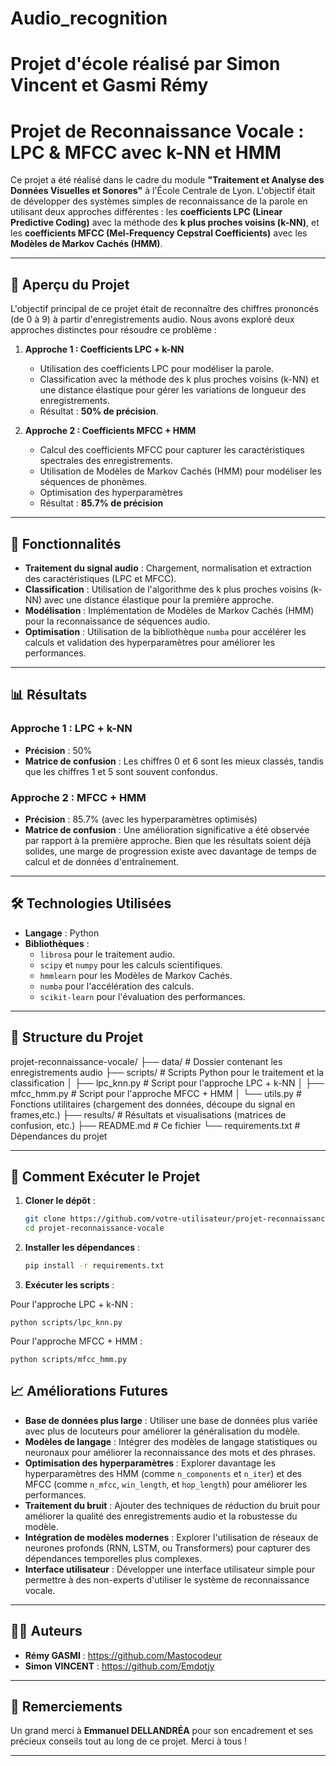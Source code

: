 # Audio_recognition

Projet d'école réalisé par Simon Vincent et Gasmi Rémy
=======
# Projet de Reconnaissance Vocale : LPC & MFCC avec k-NN et HMM

Ce projet a été réalisé dans le cadre du module **"Traitement et Analyse des Données Visuelles et Sonores"** à l'École Centrale de Lyon. L'objectif était de développer des systèmes simples de reconnaissance de la parole en utilisant deux approches différentes : les **coefficients LPC (Linear Predictive Coding)** avec la méthode des **k plus proches voisins (k-NN)**, et les **coefficients MFCC (Mel-Frequency Cepstral Coefficients)** avec les **Modèles de Markov Cachés (HMM)**.

---

## 📌 Aperçu du Projet

L'objectif principal de ce projet était de reconnaître des chiffres prononcés (de 0 à 9) à partir d'enregistrements audio. Nous avons exploré deux approches distinctes pour résoudre ce problème :

1. **Approche 1 : Coefficients LPC + k-NN**
   - Utilisation des coefficients LPC pour modéliser la parole.
   - Classification avec la méthode des k plus proches voisins (k-NN) et une distance élastique pour gérer les variations de longueur des enregistrements.
   - Résultat : **50% de précision**.

2. **Approche 2 : Coefficients MFCC + HMM**
   - Calcul des coefficients MFCC pour capturer les caractéristiques spectrales des enregistrements.
   - Utilisation de Modèles de Markov Cachés (HMM) pour modéliser les séquences de phonèmes.
   - Optimisation des hyperparamètres
   - Résultat : **85.7% de précision**
---

## 🚀 Fonctionnalités

- **Traitement du signal audio** : Chargement, normalisation et extraction des caractéristiques (LPC et MFCC).
- **Classification** : Utilisation de l'algorithme des k plus proches voisins (k-NN) avec une distance élastique pour la première approche.
- **Modélisation** : Implémentation de Modèles de Markov Cachés (HMM) pour la reconnaissance de séquences audio.
- **Optimisation** : Utilisation de la bibliothèque `numba` pour accélérer les calculs et validation des hyperparamètres pour améliorer les performances.

---

## 📊 Résultats

### Approche 1 : LPC + k-NN
- **Précision** : 50%
- **Matrice de confusion** : Les chiffres 0 et 6 sont les mieux classés, tandis que les chiffres 1 et 5 sont souvent confondus.

### Approche 2 : MFCC + HMM
- **Précision** : 85.7% (avec les hyperparamètres optimisés)
- **Matrice de confusion** : Une amélioration significative a été observée par rapport à la première approche. Bien que les résultats soient déjà solides, une marge de progression existe avec davantage de temps de calcul et de données d'entraînement.

---

## 🛠️ Technologies Utilisées

- **Langage** : Python
- **Bibliothèques** :
  - `librosa` pour le traitement audio.
  - `scipy` et `numpy` pour les calculs scientifiques.
  - `hmmlearn` pour les Modèles de Markov Cachés.
  - `numba` pour l'accélération des calculs.
  - `scikit-learn` pour l'évaluation des performances.

---

## 📂 Structure du Projet

projet-reconnaissance-vocale/
├── data/ # Dossier contenant les enregistrements audio
├── scripts/ # Scripts Python pour le traitement et la classification
│ ├── lpc_knn.py # Script pour l'approche LPC + k-NN
│ ├── mfcc_hmm.py # Script pour l'approche MFCC + HMM
│ └── utils.py # Fonctions utilitaires (chargement des données, découpe du signal en frames,etc.)
├── results/ # Résultats et visualisations (matrices de confusion, etc.)
├── README.md # Ce fichier
└── requirements.txt # Dépendances du projet


---

## 🚀 Comment Exécuter le Projet

1. **Cloner le dépôt** :
    ```bash
    git clone https://github.com/votre-utilisateur/projet-reconnaissance-vocale.git
    cd projet-reconnaissance-vocale

2. **Installer les dépendances** :

    ```bash
    pip install -r requirements.txt

3. **Exécuter les scripts** :

Pour l'approche LPC + k-NN :

    python scripts/lpc_knn.py

Pour l'approche MFCC + HMM :

    python scripts/mfcc_hmm.py


## 📈 Améliorations Futures

- **Base de données plus large** : Utiliser une base de données plus variée avec plus de locuteurs pour améliorer la généralisation du modèle.
- **Modèles de langage** : Intégrer des modèles de langage statistiques ou neuronaux pour améliorer la reconnaissance des mots et des phrases.
- **Optimisation des hyperparamètres** : Explorer davantage les hyperparamètres des HMM (comme `n_components` et `n_iter`) et des MFCC (comme `n_mfcc`, `win_length`, et `hop_length`) pour améliorer les performances.
- **Traitement du bruit** : Ajouter des techniques de réduction du bruit pour améliorer la qualité des enregistrements audio et la robustesse du modèle.
- **Intégration de modèles modernes** : Explorer l'utilisation de réseaux de neurones profonds (RNN, LSTM, ou Transformers) pour capturer des dépendances temporelles plus complexes.
- **Interface utilisateur** : Développer une interface utilisateur simple pour permettre à des non-experts d'utiliser le système de reconnaissance vocale.


---

## 👨‍💻 Auteurs

- **Rémy GASMI** : https://github.com/Mastocodeur
- **Simon VINCENT** : https://github.com/Emdotjy

---

## 🙏 Remerciements

Un grand merci à **Emmanuel DELLANDRÉA** pour son encadrement et ses précieux conseils tout au long de ce projet. Merci à tous ! 

---

